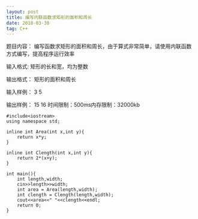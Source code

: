 ```yaml
---
layout: post
title: 编写内联函数求矩形的面积和周长
date: 2018-03-30 
tag: C++
---
```


题目内容：
编写函数求矩形的面积和周长，由于算式非常简单，请使用内联函数方式编写，提高程序运行效率

输入格式:
矩形的长和宽，均为整数

输出格式：
矩形的面积和周长

输入样例：
3 5

输出样例：
15 16
时间限制：500ms内存限制：32000kb
```
#include<iostream>
using namespace std;

inline int Area(int x,int y){ 
	return x*y;
} 

inline int Clength(int x,int y){ 
	return 2*(x+y);
} 

int main(){
	int length,width;
	cin>>length>>width;
	int area = Area(length,width);
	int clength = Clength(length,width);
	cout<<area<<" "<<clength<<endl;
	return 0;
}

```